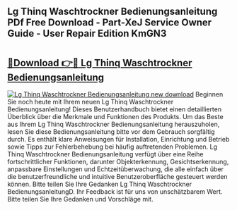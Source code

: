 ## Lg Thinq Waschtrockner Bedienungsanleitung PDf Free Download - Part-XeJ Service Owner Guide - User Repair Edition KmGN3

# <h2><a href="http://df0wvci.blite.top/?on=Lg+Thinq+Waschtrockner+Bedienungsanleitung">🔗Download 👉🔴 Lg Thinq Waschtrockner Bedienungsanleitung</a></h2>

[![Lg Thinq Waschtrockner Bedienungsanleitung new download](https://i.imgur.com/lujVjoI.png)](http://df0wvci.blite.top/?on=Lg+Thinq+Waschtrockner+Bedienungsanleitung)
Beginnen Sie noch heute mit Ihrem neuen Lg Thinq Waschtrockner Bedienungsanleitung! Dieses Benutzerhandbuch bietet einen detaillierten Überblick über die Merkmale und Funktionen des Produkts. Um das Beste aus Ihrem Lg Thinq Waschtrockner Bedienungsanleitung herauszuholen, lesen Sie diese Bedienungsanleitung bitte vor dem Gebrauch sorgfältig durch. Es enthält klare Anweisungen für Installation, Einrichtung und Betrieb sowie Tipps zur Fehlerbehebung bei häufig auftretenden Problemen. Lg Thinq Waschtrockner Bedienungsanleitung verfügt über eine Reihe fortschrittlicher Funktionen, darunter Objekterkennung, Gesichtserkennung, anpassbare Einstellungen und Echtzeitüberwachung, die alle einfach über die benutzerfreundliche und intuitive Benutzeroberfläche gesteuert werden können. Bitte teilen Sie Ihre Gedanken Lg Thinq Waschtrockner BedienungsanleitungD. Ihr Feedback ist für uns von unschätzbarem Wert. Bitte teilen Sie Ihre Gedanken und Vorschläge mit.
